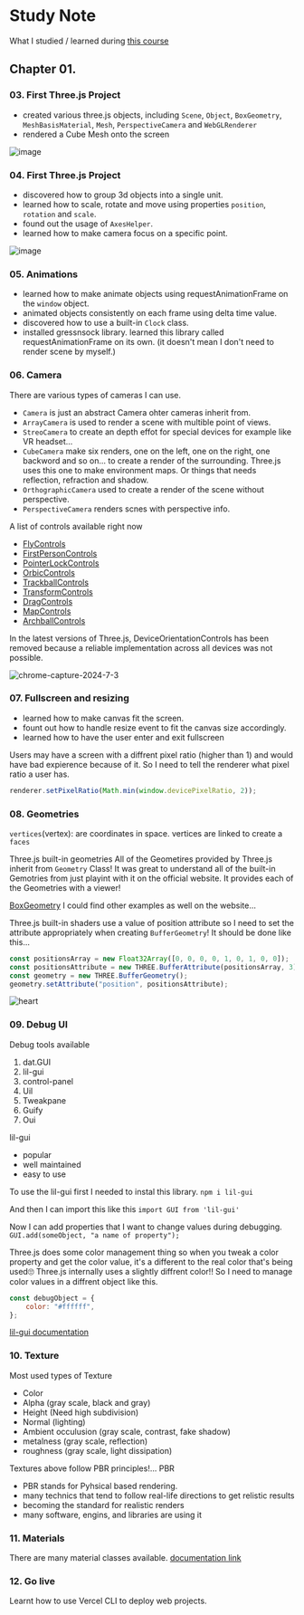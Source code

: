 # Study Note

What I studied / learned during [this course](https://threejs-journey.com)

## Chapter 01.

### 03. First Three.js Project

-   created various three.js objects, including `Scene`, `Object`, `BoxGeometry`, `MeshBasisMaterial`, `Mesh`, `PerspectiveCamera` and `WebGLRenderer`
-   rendered a Cube Mesh onto the screen

![image](https://github.com/jeheecheon/threejs-journey/assets/62019774/30d5affe-ac39-4f72-84c1-53ec849f5e8d)

### 04. First Three.js Project

-   discovered how to group 3d objects into a single unit.
-   learned how to scale, rotate and move using properties `position`, `rotation` and `scale`.
-   found out the usage of `AxesHelper`.
-   learned how to make camera focus on a specific point.

![image](https://github.com/jeheecheon/threejs-journey/assets/62019774/a72c574d-7ca1-4b30-a0fc-bb2261b5085c)

### 05. Animations

-   learned how to make animate objects using requestAnimationFrame on the `window` object.
-   animated objects consistently on each frame using delta time value.
-   discovered how to use a built-in `Clock` class.
-   installed gressnsock library. learned this library called requestAnimationFrame on its own.
    (it doesn't mean I don't need to render scene by myself.)

### 06. Camera

There are various types of cameras I can use.

-   `Camera` is just an abstract Camera ohter cameras inherit from.
-   `ArrayCamera` is used to render a scene with multible point of views.
-   `StreoCamera` to create an depth effot for special devices for example like VR headset...
-   `CubeCamera` make six renders, one on the left, one on the right, one backword and so on... to create a render of the surrounding. Three.js uses this one to make environment maps. Or things that needs reflection, refraction and shadow.
-   `OrthographicCamera` used to create a render of the scene without perspective.
-   `PerspectiveCamera` renders scnes with perspective info.

A list of controls available right now

-   [FlyControls](https://threejs.org/docs/?q=control#examples/en/controls/FlyControls)
-   [FirstPersonControls](https://threejs.org/docs/?q=control#examples/en/controls/FirstPersonControls)
-   [PointerLockControls](https://threejs.org/docs/?q=control#examples/en/controls/PointerLockControls)
-   [OrbicControls](https://threejs.org/docs/?q=control#examples/en/controls/OrbitControls)
-   [TrackballControls](https://threejs.org/docs/?q=control#examples/en/controls/TrackballControls)
-   [TransformControls](https://threejs.org/docs/?q=control#examples/en/controls/TransformControls)
-   [DragControls](https://threejs.org/docs/?q=control#examples/en/controls/TransformControls)
-   [MapControls](https://threejs.org/docs/?q=control#examples/en/controls/TransformControls)
-   [ArchballControls](https://threejs.org/docs/?q=control#examples/en/controls/ArcballControls)

In the latest versions of Three.js, DeviceOrientationControls has been removed because a reliable implementation across all devices was not possible.

![chrome-capture-2024-7-3](https://github.com/jeheecheon/threejs-journey/assets/62019774/616cff37-2562-4bd2-8d73-afaf272d4a9f)

### 07. Fullscreen and resizing

-   learned how to make canvas fit the screen.
-   fount out how to handle resize event to fit the canvas size accordingly.
-   learned how to have the user enter and exit fullscreen

Users may have a screen with a diffrent pixel ratio (higher than 1) and would have bad expierence because of it. So I need to tell the renderer what pixel ratio a user has.

```javascript
renderer.setPixelRatio(Math.min(window.devicePixelRatio, 2));
```

### 08. Geometries

`vertices`(vertex): are coordinates in space. vertices are linked to create a `faces`

Three.js built-in geometries
All of the Geometires provided by Three.js inherit from `Geometry` Class!
It was great to understand all of the built-in Gemotries from just playint with it on the official website. It provides each of the Geometries with a viewer!

[BoxGeometry](https://threejs.org/docs/?q=Geometry#api/en/geometries/BoxGeometry)
I could find other examples as well on the website...

Three.js built-in shaders use a value of position attribute so I need to set the attribute appropriately when creating `BufferGeometry`!
It should be done like this...

```javascript
const positionsArray = new Float32Array([0, 0, 0, 0, 1, 0, 1, 0, 0]);
const positionsAttribute = new THREE.BufferAttribute(positionsArray, 3);
const geometry = new THREE.BufferGeometry();
geometry.setAttribute("position", positionsAttribute);
```

![heart](https://github.com/jeheecheon/threejs-journey/assets/62019774/76130068-822c-4ea6-af74-9d0cc1f5380b)

### 09. Debug UI

Debug tools available

1. dat.GUI
2. lil-gui
3. control-panel
4. Uil
5. Tweakpane
6. Guify
7. Oui

lil-gui

-   popular
-   well maintained
-   easy to use

To use the lil-gui
first I needed to instal this library.
`npm i lil-gui`

And then I can import this like this
`import GUI from 'lil-gui'`

Now I can add properties that I want to change values during debugging.
`GUI.add(someObject, "a name of property");`

Three.js does some color management thing so when you tweak a color property and get the color value, it's a different to the real color that's being used🙄
Three.js internally uses a slightly diffrent color!!
So I need to manage color values in a diffrent object like this.

```javascript
const debugObject = {
    color: "#ffffff",
};
```

[lil-gui documentation](https://lil-gui.georgealways.com/)

### 10. Texture
Most used types of Texture
- Color
- Alpha (gray scale, black and gray)
- Height (Need high subdivision)
- Normal (lighting)
- Ambient occulusion (gray scale, contrast, fake shadow)
- metalness (gray scale, reflection)
- roughness (gray scale, light dissipation)

Textures above follow PBR principles!...
PBR
- PBR stands for Pyhsical based rendering.
- many technics that tend to follow real-life directions to get relistic results
- becoming the standard for realistic renders
- many software, engins, and libraries are using it

### 11. Materials
There are many material classes available.
[documentation link](https://threejs.org/docs/#api/en/materials/MeshNormalMaterial)

### 12. Go live
Learnt how to use Vercel CLI to deploy web projects.
